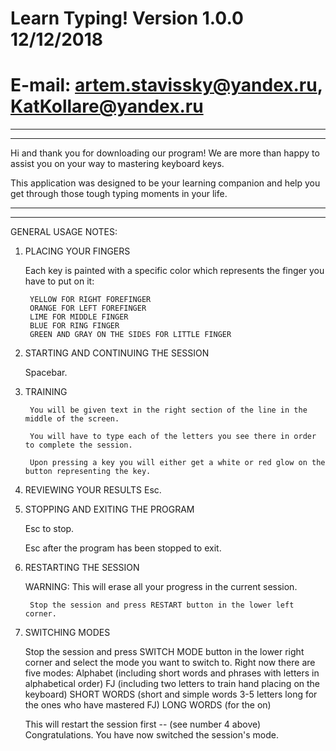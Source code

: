 # Learn Typing! Version 1.0.0 12/12/2018
# E-mail: artem.stavissky@yandex.ru, KatKollare@yandex.ru
______________________________________________________________________
-------------------------------------------------------------------

Hi and thank you for downloading our program! We are more than
happy to assist you on your way to mastering keyboard keys.

This application was designed to be your learning companion and
help you get through those tough typing moments in your life.

_________________________________________________________________________________________________________
-----------------------------------------------------------------------------------------------------

GENERAL USAGE NOTES:

1. PLACING YOUR FINGERS

	Each key is painted with a specific color which represents the finger you have to put on it:

		YELLOW FOR RIGHT FOREFINGER
		ORANGE FOR LEFT FOREFINGER
		LIME FOR MIDDLE FINGER
		BLUE FOR RING FINGER
		GREEN AND GRAY ON THE SIDES FOR LITTLE FINGER

2. STARTING AND CONTINUING THE SESSION

	Spacebar.

3. TRAINING
		
		You will be given text in the right section of the line in the middle of the screen.

		You will have to type each of the letters you see there in order to complete the session.
		
		Upon pressing a key you will either get a white or red glow on the button representing the key.

4. REVIEWING YOUR RESULTS
	Esc.
		

5. STOPPING AND EXITING THE PROGRAM

	Esc to stop.

	Esc after the program has been stopped to exit.

6. RESTARTING THE SESSION
	
	WARNING:
	This will erase all your progress in the current session.

		Stop the session and press RESTART button in the lower left corner.

7. SWITCHING MODES
	
	Stop the session and press SWITCH MODE button in the lower right corner
		and select the mode you want to switch to.
    Right now there are five modes:
      Alphabet (including short words and phrases with letters in alphabetical order)
      FJ (including two letters to train hand placing on the keyboard)
      SHORT WORDS (short and simple words 3-5 letters long for the ones who have mastered FJ)
      LONG WORDS (for the on)

	This will restart the session first -- (see number 4 above)
		Congratulations. You have now switched the session's mode.
